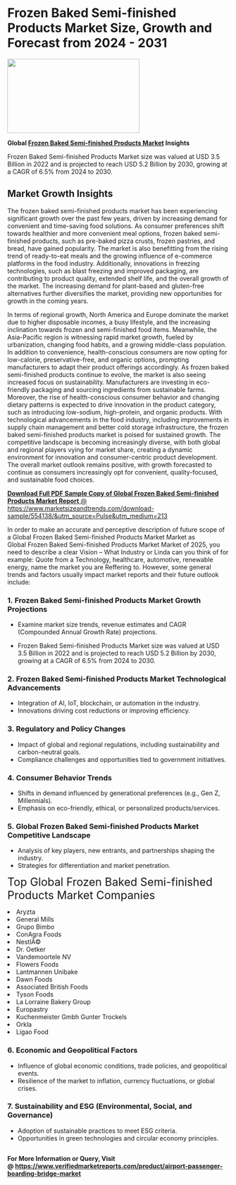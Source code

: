 <H1>Frozen Baked Semi-finished Products Market Size, Growth and Forecast from 2024 - 2031</H1><img class="aligncenter size-medium wp-image-584254" src="https://thirdeyenews.in/wp-content/uploads/2024/09/Global-Market-Research-300x168.jpeg" alt="" width="300" height="168" /><p><strong>Global&nbsp;<a href="https://www.marketsizeandtrends.com/download-sample/554138/&amp;utm_source=Pulse&amp;utm_medium=213">Frozen Baked Semi-finished Products Market</a> Insights</strong></p><p>Frozen Baked Semi-finished Products Market size was valued at USD 3.5 Billion in 2022 and is projected to reach USD 5.2 Billion by 2030, growing at a CAGR of 6.5% from 2024 to 2030.</p><p><h2>Market Growth Insights</h2> <p>The frozen baked semi-finished products market has been experiencing significant growth over the past few years, driven by increasing demand for convenient and time-saving food solutions. As consumer preferences shift towards healthier and more convenient meal options, frozen baked semi-finished products, such as pre-baked pizza crusts, frozen pastries, and bread, have gained popularity. The market is also benefitting from the rising trend of ready-to-eat meals and the growing influence of e-commerce platforms in the food industry. Additionally, innovations in freezing technologies, such as blast freezing and improved packaging, are contributing to product quality, extended shelf life, and the overall growth of the market. The increasing demand for plant-based and gluten-free alternatives further diversifies the market, providing new opportunities for growth in the coming years.</p> <p><a href="#"></a></p> <p>In terms of regional growth, North America and Europe dominate the market due to higher disposable incomes, a busy lifestyle, and the increasing inclination towards frozen and semi-finished food items. Meanwhile, the Asia-Pacific region is witnessing rapid market growth, fueled by urbanization, changing food habits, and a growing middle-class population. In addition to convenience, health-conscious consumers are now opting for low-calorie, preservative-free, and organic options, prompting manufacturers to adapt their product offerings accordingly. As frozen baked semi-finished products continue to evolve, the market is also seeing increased focus on sustainability. Manufacturers are investing in eco-friendly packaging and sourcing ingredients from sustainable farms. Moreover, the rise of health-conscious consumer behavior and changing dietary patterns is expected to drive innovation in the product category, such as introducing low-sodium, high-protein, and organic products. With technological advancements in the food industry, including improvements in supply chain management and better cold storage infrastructure, the frozen baked semi-finished products market is poised for sustained growth. The competitive landscape is becoming increasingly diverse, with both global and regional players vying for market share, creating a dynamic environment for innovation and consumer-centric product development. The overall market outlook remains positive, with growth forecasted to continue as consumers increasingly opt for convenient, quality-focused, and sustainable food choices.</p> <p><a href="#"></p><p><span class=""><strong>Download Full PDF Sample Copy of Global Frozen Baked Semi-finished Products Market Report</strong> @ <a href="https://www.marketsizeandtrends.com/download-sample/554138/&amp;utm_source=Pulse&amp;utm_medium=213" target="_blank">https://www.marketsizeandtrends.com/download-sample/554138/&amp;utm_source=Pulse&amp;utm_medium=213</a></span></p><p>In order to make an accurate and perceptive description of future scope of a Global&nbsp;Frozen Baked Semi-finished Products Market Market as Global&nbsp;Frozen Baked Semi-finished Products Market Market of 2025, you need to describe a clear Vision &ndash; What Industry or Linda can you think of for example: Quote from a Technology, healthcare, automotive, renewable energy, name the market you are Reffering to. However, some general trends and factors usually impact market reports and their future outlook include:</p><h3>1.&nbsp;<strong>Frozen Baked Semi-finished Products Market Growth Projections</strong></h3><ul><li>Examine market size trends, revenue estimates and CAGR (Compounded Annual Growth Rate) projections.</li><li><p>Frozen Baked Semi-finished Products Market size was valued at USD 3.5 Billion in 2022 and is projected to reach USD 5.2 Billion by 2030, growing at a CAGR of 6.5% from 2024 to 2030.</p></li></ul><h3>2.&nbsp;<strong>Frozen Baked Semi-finished Products Market Technological Advancements</strong></h3><ul><li>Integration of AI, IoT, blockchain, or automation in the industry.</li><li>Innovations driving cost reductions or improving efficiency.</li></ul><h3>3.&nbsp;<strong>Regulatory and Policy Changes</strong></h3><ul><li>Impact of global and regional regulations, including sustainability and carbon-neutral goals.</li><li>Compliance challenges and opportunities tied to government initiatives.</li></ul><h3>4.&nbsp;<strong>Consumer Behavior Trends</strong></h3><ul><li>Shifts in demand influenced by generational preferences (e.g., Gen Z, Millennials).</li><li>Emphasis on eco-friendly, ethical, or personalized products/services.</li></ul><h3>5.&nbsp;<strong>Global Frozen Baked Semi-finished Products Market Competitive Landscape</strong></h3><ul><li>Analysis of key players, new entrants, and partnerships shaping the industry.</li><li>Strategies for differentiation and market penetration.</li></ul><p data-pm-slice="1 1 []"><span style="color: inherit; font-family: inherit; font-size: 25px;">Top Global Frozen Baked Semi-finished Products Market Companies</span></p><div class="" data-test-id=""><p><li>Aryzta</li><li> General Mills</li><li> Grupo Bimbo</li><li> ConAgra Foods</li><li> NestlÃ©</li><li> Dr. Oetker</li><li> Vandemoortele NV</li><li> Flowers Foods</li><li> Lantmannen Unibake</li><li> Dawn Foods</li><li> Associated British Foods</li><li> Tyson Foods</li><li> La Lorraine Bakery Group</li><li> Europastry</li><li> Kuchenmeister Gmbh Gunter Trockels</li><li> Orkla</li><li> Ligao Food</li></p></div><h3>6.&nbsp;<strong>Economic and Geopolitical Factors</strong></h3><ul><li>Influence of global economic conditions, trade policies, and geopolitical events.</li><li>Resilience of the market to inflation, currency fluctuations, or global crises.</li></ul><h3>7.&nbsp;<strong>Sustainability and ESG (Environmental, Social, and Governance)</strong></h3><ul><li>Adoption of sustainable practices to meet ESG criteria.</li><li>Opportunities in green technologies and circular economy principles.</li></ul><h2><strong style="font-size: 14px;">For More Information or Query, Visit @&nbsp;</strong><a style="background-color: #ffffff; font-size: 14px;" href="https://www.marketsizeandtrends.com/report/frozen-baked-semi-finished-products-market/" target="_blank">https://www.verifiedmarketreports.com/product/airport-passenger-boarding-bridge-market</a></h2>
